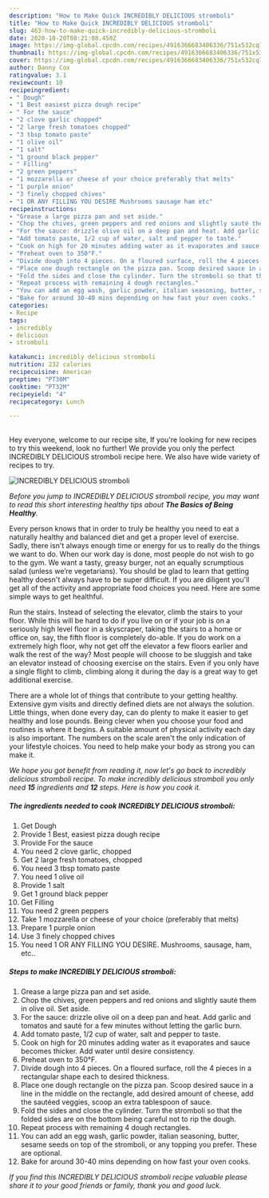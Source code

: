 ```yaml
---
description: "How to Make Quick INCREDIBLY DELICIOUS stromboli"
title: "How to Make Quick INCREDIBLY DELICIOUS stromboli"
slug: 463-how-to-make-quick-incredibly-delicious-stromboli
date: 2020-10-20T08:21:08.450Z
image: https://img-global.cpcdn.com/recipes/4916366683406336/751x532cq70/incredibly-delicious-stromboli-recipe-main-photo.jpg
thumbnail: https://img-global.cpcdn.com/recipes/4916366683406336/751x532cq70/incredibly-delicious-stromboli-recipe-main-photo.jpg
cover: https://img-global.cpcdn.com/recipes/4916366683406336/751x532cq70/incredibly-delicious-stromboli-recipe-main-photo.jpg
author: Danny Cox
ratingvalue: 3.1
reviewcount: 10
recipeingredient:
- " Dough"
- "1 Best easiest pizza dough recipe"
- " For the sauce"
- "2 clove garlic chopped"
- "2 large fresh tomatoes chopped"
- "3 tbsp tomato paste"
- "1 olive oil"
- "1 salt"
- "1 ground black pepper"
- " Filling"
- "2 green peppers"
- "1 mozzarella or cheese of your choice preferably that melts"
- "1 purple onion"
- "3 finely chopped chives"
- "1 OR ANY FILLING YOU DESIRE Mushrooms sausage ham etc"
recipeinstructions:
- "Grease a large pizza pan and set aside."
- "Chop the chives, green peppers and red onions and slightly sauté them in olive oil. Set aside."
- "For the sauce: drizzle olive oil on a deep pan and heat. Add garlic and tomatos and sauté for a few minutes without letting the garlic burn."
- "Add tomato paste, 1/2 cup of water, salt and pepper to taste."
- "Cook on high for 20 minutes adding water as it evaporates and sauce becomes thicker. Add water until desire consistency."
- "Preheat oven to 350°F."
- "Divide dough into 4 pieces. On a floured surface, roll the 4 pieces in a rectangular shape each to desired thickness."
- "Place one dough rectangle on the pizza pan. Scoop desired sauce in a line in the middle on the rectangle, add desired amount of cheese, add the sautéed veggies, scoop an extra tablespoon of sauce."
- "Fold the sides and close the cylinder. Turn the stromboli so that the folded sides are on the bottom being careful not to rip the dough."
- "Repeat process with remaining 4 dough rectangles."
- "You can add an egg wash, garlic powder, italian seasoning, butter, sesame seeds on top of the stromboli, or any topping you prefer. These are optional."
- "Bake for around 30-40 mins depending on how fast your oven cooks."
categories:
- Recipe
tags:
- incredibly
- delicious
- stromboli

katakunci: incredibly delicious stromboli 
nutrition: 232 calories
recipecuisine: American
preptime: "PT30M"
cooktime: "PT32M"
recipeyield: "4"
recipecategory: Lunch

---
```

<br>
Hey everyone, welcome to our recipe site, If you're looking for new recipes to try this weekend, look no further! We provide you only the perfect INCREDIBLY DELICIOUS stromboli recipe here. We also have wide variety of recipes to try.
<br>


![INCREDIBLY DELICIOUS stromboli](https://img-global.cpcdn.com/recipes/4916366683406336/751x532cq70/incredibly-delicious-stromboli-recipe-main-photo.jpg)

<i>Before you jump to INCREDIBLY DELICIOUS stromboli recipe, you may want to read this short interesting healthy tips about <strong>The Basics of Being Healthy</strong>.</i>

Every person knows that in order to truly be healthy you need to eat a naturally healthy and balanced diet and get a proper level of exercise. Sadly, there isn't always enough time or energy for us to really do the things we want to do. When our work day is done, most people do not wish to go to the gym. We want a tasty, greasy burger, not an equally scrumptious salad (unless we’re vegetarians). You should be glad to learn that getting healthy doesn't always have to be super difficult. If you are diligent you'll get all of the activity and appropriate food choices you need. Here are some simple ways to get healthful.

Run the stairs. Instead of selecting the elevator, climb the stairs to your floor. While this will be hard to do if you live on or if your job is on a seriously high level floor in a skyscraper, taking the stairs to a home or office on, say, the fifth floor is completely do-able. If you do work on a extremely high floor, why not get off the elevator a few floors earlier and walk the rest of the way? Most people will choose to be sluggish and take an elevator instead of choosing exercise on the stairs. Even if you only have a single flight to climb, climbing along it during the day is a great way to get additional exercise. 

There are a whole lot of things that contribute to your getting healthy. Extensive gym visits and directly defined diets are not always the solution. Little things, when done every day, can do plenty to make it easier to get healthy and lose pounds. Being clever when you choose your food and routines is where it begins. A suitable amount of physical activity each day is also important. The numbers on the scale aren't the only indication of your lifestyle choices. You need to help make your body as strong you can make it. 


<i>We hope you got benefit from reading it, now let's go back to incredibly delicious stromboli recipe. To make incredibly delicious stromboli you only need <strong>15</strong> ingredients and <strong>12</strong> steps. Here is how you cook it.
</i>

##### The ingredients needed to cook INCREDIBLY DELICIOUS stromboli:

1. Get  Dough
1. Provide 1 Best, easiest pizza dough recipe
1. Provide  For the sauce
1. You need 2 clove garlic, chopped
1. Get 2 large fresh tomatoes, chopped
1. You need 3 tbsp tomato paste
1. You need 1 olive oil
1. Provide 1 salt
1. Get 1 ground black pepper
1. Get  Filling
1. You need 2 green peppers
1. Take 1 mozzarella or cheese of your choice (preferably that melts)
1. Prepare 1 purple onion
1. Use 3 finely chopped chives
1. You need 1 OR ANY FILLING YOU DESIRE. Mushrooms, sausage, ham, etc..


##### Steps to make INCREDIBLY DELICIOUS stromboli:

1. Grease a large pizza pan and set aside.
1. Chop the chives, green peppers and red onions and slightly sauté them in olive oil. Set aside.
1. For the sauce: drizzle olive oil on a deep pan and heat. Add garlic and tomatos and sauté for a few minutes without letting the garlic burn.
1. Add tomato paste, 1/2 cup of water, salt and pepper to taste.
1. Cook on high for 20 minutes adding water as it evaporates and sauce becomes thicker. Add water until desire consistency.
1. Preheat oven to 350°F.
1. Divide dough into 4 pieces. On a floured surface, roll the 4 pieces in a rectangular shape each to desired thickness.
1. Place one dough rectangle on the pizza pan. Scoop desired sauce in a line in the middle on the rectangle, add desired amount of cheese, add the sautéed veggies, scoop an extra tablespoon of sauce.
1. Fold the sides and close the cylinder. Turn the stromboli so that the folded sides are on the bottom being careful not to rip the dough.
1. Repeat process with remaining 4 dough rectangles.
1. You can add an egg wash, garlic powder, italian seasoning, butter, sesame seeds on top of the stromboli, or any topping you prefer. These are optional.
1. Bake for around 30-40 mins depending on how fast your oven cooks.


<i>If you find this INCREDIBLY DELICIOUS stromboli recipe valuable please share it to your good friends or family, thank you and good luck.</i>
